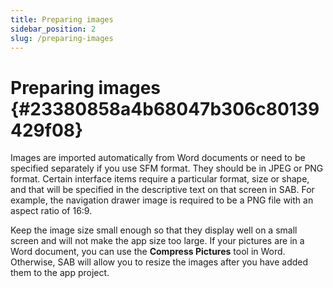 ```yaml
---
title: Preparing images
sidebar_position: 2
slug: /preparing-images
---
```


# Preparing images {#23380858a4b68047b306c80139429f08}

Images are imported automatically from Word documents or need to be specified separately if you use SFM format. They should be in JPEG or PNG format. Certain interface items require a particular format, size or shape, and that will be specified in the descriptive text on that screen in SAB. For example, the navigation drawer image is required to be a PNG file with an aspect ratio of 16:9.

Keep the image size small enough so that they display well on a small screen and will not make the app size too large. If your pictures are in a Word document, you can use the **Compress Pictures** tool in Word. Otherwise, SAB will allow you to resize the images after you have added them to the app project.

